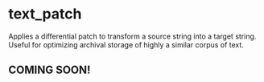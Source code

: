 # text_patch

Applies a differential patch to transform a source string into a target string. Useful for optimizing archival storage of highly a similar corpus of text.

## COMING SOON!